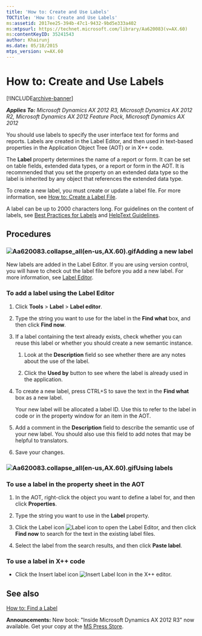 ```yaml
---
title: 'How to: Create and Use Labels'
TOCTitle: 'How to: Create and Use Labels'
ms:assetid: 2017ee25-394b-47c1-9432-9bd5e333a402
ms:mtpsurl: https://technet.microsoft.com/library/Aa620083(v=AX.60)
ms:contentKeyID: 35241543
author: Khairunj
ms.date: 05/18/2015
mtps_version: v=AX.60
---
```


# How to: Create and Use Labels 


[!INCLUDE[archive-banner](includes/archive-banner.md)]


_**Applies To:** Microsoft Dynamics AX 2012 R3, Microsoft Dynamics AX 2012 R2, Microsoft Dynamics AX 2012 Feature Pack, Microsoft Dynamics AX 2012_

You should use labels to specify the user interface text for forms and reports. Labels are created in the Label Editor, and then used in text-based properties in the Application Object Tree (AOT) or in X++ code.

The **Label** property determines the name of a report or form. It can be set on table fields, extended data types, or a report or form in the AOT. It is recommended that you set the property on an extended data type so the label is inherited by any object that references the extended data type.

To create a new label, you must create or update a label file. For more information, see [How to: Create a Label File](https://technet.microsoft.com/library/aa844896\(v=ax.60\)).

A label can be up to 2000 characters long. For guidelines on the content of labels, see [Best Practices for Labels](https://technet.microsoft.com/library/aa586081\(v=ax.60\)) and [HelpText Guidelines](https://technet.microsoft.com/library/aa884538\(v=ax.60\)).

## Procedures

### ![Aa620083.collapse\_all(en-us,AX.60).gif](images/Gg841655.collapse_all(en-us,AX.60).gif "Aa620083.collapse_all(en-us,AX.60).gif")Adding a new label

New labels are added in the Label Editor. If you are using version control, you will have to check out the label file before you add a new label. For more information, see [Label Editor](https://technet.microsoft.com/library/aa617477\(v=ax.60\)).

### To add a label using the Label Editor

1.  Click **Tools** \> **Label** \> **Label editor**.

2.  Type the string you want to use for the label in the **Find what** box, and then click **Find now**.

3.  If a label containing the text already exists, check whether you can reuse this label or whether you should create a new semantic instance.
    
    1.  Look at the **Description** field so see whether there are any notes about the use of the label.
    
    2.  Click the **Used by** button to see where the label is already used in the application.

4.  To create a new label, press CTRL+S to save the text in the **Find what** box as a new label.
    
    Your new label will be allocated a label ID. Use this to refer to the label in code or in the property window for an item in the AOT.

5.  Add a comment in the **Description** field to describe the semantic use of your new label. You should also use this field to add notes that may be helpful to translators.

6.  Save your changes.

### ![Aa620083.collapse\_all(en-us,AX.60).gif](images/Gg841655.collapse_all(en-us,AX.60).gif "Aa620083.collapse_all(en-us,AX.60).gif")Using labels

### To use a label in the property sheet in the AOT

1.  In the AOT, right-click the object you want to define a label for, and then click **Properties**.

2.  Type the string you want to use in the **Label** property.

3.  Click the Label icon ![Label icon](images/Aa620083.IDELBLBT(en-us,AX.60).gif "Label icon") to open the Label Editor, and then click **Find now** to search for the text in the existing label files.

4.  Select the label from the search results, and then click **Paste label**.

### To use a label in X++ code

  - Click the Insert label icon ![Insert Label Icon](images/Aa620083.idelblicon(en-us,AX.60).gif "Insert Label Icon") in the X++ editor.

## See also

[How to: Find a Label](https://technet.microsoft.com/library/cc624360\(v=ax.60\))

  
**Announcements:** New book: "Inside Microsoft Dynamics AX 2012 R3" now available. Get your copy at the [MS Press Store](https://www.microsoftpressstore.com/store/inside-microsoft-dynamics-ax-2012-r3-9780735685109).

